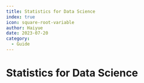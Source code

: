 ```yaml
---
title: Statistics for Data Science
index: true
icon: square-root-variable
author: Haiyue
date: 2023-07-20
category:
  - Guide
---
```


# Statistics for Data Science